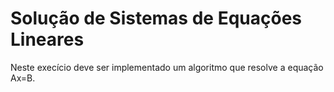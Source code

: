 # Solução de Sistemas de Equações Lineares

Neste execício deve ser implementado um algoritmo que resolve a equação Ax=B.
